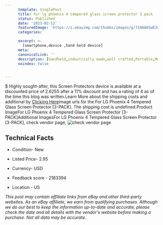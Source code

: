 ```yaml
---
      template: SinglePost
      title: for lg phoenix 4 tempered glass screen protector 3 pack 
      status: Published
      date: '2023-02-12'
      featuredImage: 'https://i.ebayimg.com/thumbs/images/g/7I8AAOSwE3djt30q/s-l225.jpg'
      categories: 

      excerpt: >-
        [smartphone,device ,hand held device]
      meta:
      canonicalLink: ''
      description: [handheld,industrially made,well crafted,Portable,Mobile,Compact,Convenient,Lightweight,Maneuverable,Man-portable,Miniature,Carriable,Hand-held,Light,Holdable,Transportable,Mobile device,Pocket-sized,On-the-go,Wireless,Cordless,Compact size,Convenient size, smartphone,device ,hand held device]
      noindex: false

        
---
```

$
    Highly sought-after, this Screen Protectors device is available at a discounted price of 2.6255 after a 11% discount and has a rating of 4 as of the time this blog was written.Learn More about the shipping costs and additional by [Clicking Here](https://www.ebay.com/itm/363340582927?hash=item5498c9500f%3Ag%3A7I8AAOSwE3djt30q&mkevt=1&mkcid=1&mkrid=711-53200-19255-0&campid=%253CePNCampaignId%253E&customid=%253CreferenceId%253E&toolid=10049)image urls for the For LG Phoenix 4 Tempered Glass Screen Protector [3-PACK]. The shipping cost is undefined.Product ImageFor LG Phoenix 4 Tempered Glass Screen Protector [3-PACK]Additional ImagesFor LG Phoenix 4 Tempered Glass Screen Protector [3-PACK], check vendor page, ![check vendor page](https://origin-galleryplus.ebayimg.com/ws/web/363340582927_2_0_1/225x225.jpg,https://origin-galleryplus.ebayimg.com/ws/web/363340582927_3_0_1/225x225.jpg,https://origin-galleryplus.ebayimg.com/ws/web/363340582927_4_0_1/225x225.jpg,https://origin-galleryplus.ebayimg.com/ws/web/363340582927_5_0_1/225x225.jpg,https://origin-galleryplus.ebayimg.com/ws/web/363340582927_6_0_1/225x225.jpg,https://origin-galleryplus.ebayimg.com/ws/web/363340582927_7_0_1/225x225.jpg)
    
    

 ## Technical Facts 



     
      

 - Condition- New 


      

 - Listed Price- 2.95 


      

 - Currency- USD 


      

 - Feedback score - 2183394 


      

 - Location - US 


      
      

 *_This post may contain affiliate links from eBay and other third-party websites. As an eBay affiliate, we earn from qualifying purchases. Although we do our best to keep the information up-to-date and accurate, please check the date and all details with the vendor's website before making a purchase. Not all data may be accurate._*



    
    
    
    
    